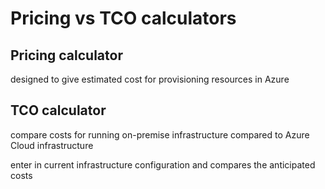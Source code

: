 # Pricing vs TCO calculators
## Pricing calculator

designed to give estimated cost for provisioning resources in Azure

## TCO calculator

compare costs for running on-premise infrastructure compared to Azure Cloud infrastructure

enter in current infrastructure configuration and compares the anticipated costs